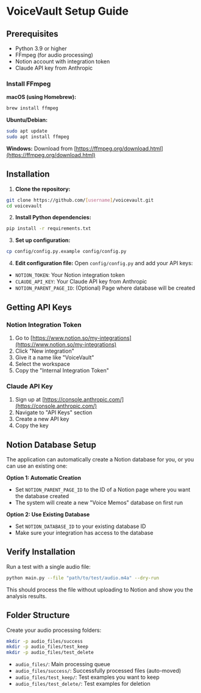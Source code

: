 # VoiceVault Setup Guide

## Prerequisites

- Python 3.9 or higher
- FFmpeg (for audio processing)
- Notion account with integration token
- Claude API key from Anthropic

### Install FFmpeg

**macOS (using Homebrew):**
```bash
brew install ffmpeg
```

**Ubuntu/Debian:**
```bash
sudo apt update
sudo apt install ffmpeg
```

**Windows:**
Download from [https://ffmpeg.org/download.html](https://ffmpeg.org/download.html)

## Installation

1. **Clone the repository:**
```bash
git clone https://github.com/[username]/voicevault.git
cd voicevault
```

2. **Install Python dependencies:**
```bash
pip install -r requirements.txt
```

3. **Set up configuration:**
```bash
cp config/config.py.example config/config.py
```

4. **Edit configuration file:**
Open `config/config.py` and add your API keys:
- `NOTION_TOKEN`: Your Notion integration token
- `CLAUDE_API_KEY`: Your Claude API key from Anthropic
- `NOTION_PARENT_PAGE_ID`: (Optional) Page where database will be created

## Getting API Keys

### Notion Integration Token

1. Go to [https://www.notion.so/my-integrations](https://www.notion.so/my-integrations)
2. Click "New integration"
3. Give it a name like "VoiceVault"
4. Select the workspace
5. Copy the "Internal Integration Token"

### Claude API Key

1. Sign up at [https://console.anthropic.com/](https://console.anthropic.com/)
2. Navigate to "API Keys" section
3. Create a new API key
4. Copy the key

## Notion Database Setup

The application can automatically create a Notion database for you, or you can use an existing one:

**Option 1: Automatic Creation**
- Set `NOTION_PARENT_PAGE_ID` to the ID of a Notion page where you want the database created
- The system will create a new "Voice Memos" database on first run

**Option 2: Use Existing Database**
- Set `NOTION_DATABASE_ID` to your existing database ID
- Make sure your integration has access to the database

## Verify Installation

Run a test with a single audio file:
```bash
python main.py --file "path/to/test/audio.m4a" --dry-run
```

This should process the file without uploading to Notion and show you the analysis results.

## Folder Structure

Create your audio processing folders:
```bash
mkdir -p audio_files/success
mkdir -p audio_files/test_keep
mkdir -p audio_files/test_delete
```

- `audio_files/`: Main processing queue
- `audio_files/success/`: Successfully processed files (auto-moved)
- `audio_files/test_keep/`: Test examples you want to keep
- `audio_files/test_delete/`: Test examples for deletion